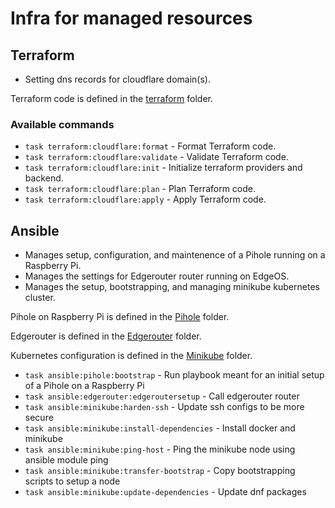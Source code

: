 # Infra for managed resources

## Terraform

* Setting dns records for cloudflare domain(s).

Terraform code is defined in the [terraform](./terraform/) folder.

### Available commands

* `task terraform:cloudflare:format` -  Format Terraform code.
* `task terraform:cloudflare:validate` - Validate Terraform code.
* `task terraform:cloudflare:init` - Initialize terraform providers and backend.
* `task terraform:cloudflare:plan` - Plan Terraform code.
* `task terraform:cloudflare:apply` - Apply Terraform code.

## Ansible

* Manages setup, configuration, and maintenence of a Pihole running on a Raspberry Pi.
* Manages the settings for Edgerouter router running on EdgeOS.
* Manages the setup, bootstrapping, and managing minikube kubernetes cluster.

Pihole on Raspberry Pi is defined in the [Pihole](./ansible/pihole/) folder.

Edgerouter is defined in the [Edgerouter](./ansible/edgerouter/) folder.

Kubernetes configuration is defined in the [Minikube](./ansible/minikube/) folder.

* `task ansible:pihole:bootstrap`               - Run playbook meant for an initial setup of a Pihole on a Raspberry Pi
* `task ansible:edgerouter:edgeroutersetup`     - Call edgerouter router
* `task ansible:minikube:harden-ssh`            - Update ssh configs to be more secure
* `task ansible:minikube:install-dependencies`  - Install docker and minikube
* `task ansible:minikube:ping-host`             - Ping the minikube node using ansible module ping
* `task ansible:minikube:transfer-bootstrap`    - Copy bootstrapping scripts to setup a node
* `task ansible:minikube:update-dependencies`   - Update dnf packages

